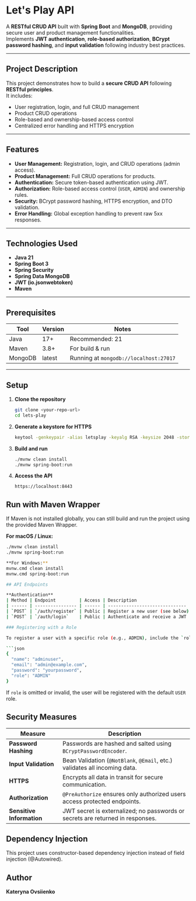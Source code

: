 #  Let's Play API

A **RESTful CRUD API** built with **Spring Boot** and **MongoDB**, providing secure user and product management functionalities.  
Implements **JWT authentication**, **role-based authorization**, **BCrypt password hashing**, and **input validation** following industry best practices.

---

##  Project Description

This project demonstrates how to build a **secure CRUD API** following **RESTful principles**.  
It includes:

- User registration, login, and full CRUD management  
- Product CRUD operations  
- Role-based and ownership-based access control  
- Centralized error handling and HTTPS encryption

---

##  Features

- **User Management:** Registration, login, and CRUD operations (admin access).  
- **Product Management:** Full CRUD operations for products.  
- **Authentication:** Secure token-based authentication using JWT.  
- **Authorization:** Role-based access control (`USER`, `ADMIN`) and ownership rules.  
- **Security:** BCrypt password hashing, HTTPS encryption, and DTO validation.  
- **Error Handling:** Global exception handling to prevent raw 5xx responses.

---

##  Technologies Used

- **Java 21**  
- **Spring Boot 3**  
- **Spring Security**  
- **Spring Data MongoDB**  
- **JWT (io.jsonwebtoken)**  
- **Maven**

---

##  Prerequisites

| Tool | Version | Notes |
|------|----------|-------|
| Java | 17+ | Recommended: 21 |
| Maven | 3.8+ | For build & run |
| MongoDB | latest | Running at `mongodb://localhost:27017` |

---

## Setup

1. **Clone the repository**
   ```sh
   git clone <your-repo-url>
   cd lets-play
   ```

2. **Generate a keystore for HTTPS**
   ```sh
   keytool -genkeypair -alias letsplay -keyalg RSA -keysize 2048 -storetype PKCS12 -keystore src/main/resources/keystore.p12 -validity 3650 -storepass changeit
   ```

3. **Build and run**
   ```sh
   ./mvnw clean install
   ./mvnw spring-boot:run
   ```

4. **Access the API**
   ```
   https://localhost:8443
   ```
       
## Run with Maven Wrapper

If Maven is not installed globally, you can still build and run the project using the provided Maven Wrapper.

**For macOS / Linux:**
```bash
./mvnw clean install
./mvnw spring-boot:run

**For Windows:**
mvnw.cmd clean install
mvnw.cmd spring-boot:run

## API Endpoints

**Authentication**
| Method | Endpoint         | Access | Description                    |
| ------ | ---------------- | ------ | ------------------------------ |
| `POST` | `/auth/register` | Public | Register a new user (see below)|
| `POST` | `/auth/login`    | Public | Authenticate and receive a JWT |

### Registering with a Role

To register a user with a specific role (e.g., ADMIN), include the `role` field in your request body:

```json
{
  "name": "adminuser",
  "email": "admin@example.com",
  "password": "yourpassword",
  "role": "ADMIN"
}
```

If `role` is omitted or invalid, the user will be registered with the default `USER` role.


##  Security Measures

| Measure                   | Description                                                                    |
| ------------------------- | ------------------------------------------------------------------------------ |
| **Password Hashing**      | Passwords are hashed and salted using `BCryptPasswordEncoder`.                 |
| **Input Validation**      | Bean Validation (`@NotBlank`, `@Email`, etc.) validates all incoming data.     |
| **HTTPS**                 | Encrypts all data in transit for secure communication.                         |
| **Authorization**         | `@PreAuthorize` ensures only authorized users access protected endpoints.      |
| **Sensitive Information** | JWT secret is externalized; no passwords or secrets are returned in responses. |


## Dependency Injection

This project uses constructor-based dependency injection instead of field injection (@Autowired).


## Author

**Kateryna Ovsiienko**